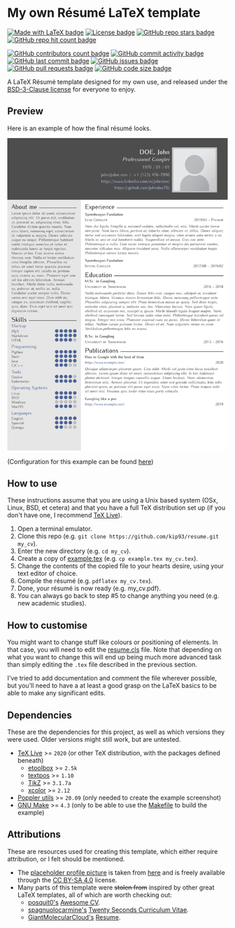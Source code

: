 # My own Résumé LaTeX template

[![Made with LaTeX badge](https://img.shields.io/badge/Made%20with-LaTeX-blue?style=flat-square)](https://github.com/kip93/resume/search?l=tex)
[![License badge](https://img.shields.io/github/license/kip93/resume?style=flat-square)](./LICENSE)
[![GitHub repo stars badge](https://img.shields.io/github/stars/kip93/resume?style=flat-square)](https://github.com/kip93/resume/stargazers)
[![GitHub repo hit count badge](http://hits.dwyl.com/kip93/resume.svg)](https://github.com/kip93/resume)

[![GitHub contributors count badge](https://img.shields.io/github/contributors/kip93/resume?style=flat-square)](https://github.com/kip93/resume/graphs/contributors)
[![GitHub commit activity badge](https://img.shields.io/github/commit-activity/m/kip93/resume?style=flat-square)](https://github.com/kip93/resume/graphs/commit-activity)
[![GitHub last commit badge](https://img.shields.io/github/last-commit/kip93/resume?style=flat-square)](https://github.com/kip93/resume/commits/main)
[![GitHub issues badge](https://img.shields.io/github/issues/kip93/resume?style=flat-square)](https://github.com/kip93/resume/issues)
[![GitHub pull requests badge](https://img.shields.io/github/issues-pr/kip93/resume?style=flat-square)](https://github.com/kip93/resume/pulls)
[![GitHub code size badge](https://img.shields.io/github/languages/code-size/kip93/resume?style=flat-square)](https://github.com/kip93/resume)

A LaTeX Résumé template designed for my own use, and released under the
[BSD-3-Clause license](./LICENSE) for everyone to enjoy.

## Preview

Here is an example of how the final résumé looks.

[![Résumé example](./example-1.png)](./example.pdf)

(Configuration for this example can be found [here](./example.tex))

## How to use

These instructions assume that you are using a Unix based system (OSx, Linux,
BSD, et cetera) and that you have a full TeX distribution set up (if you don't
have one, I recommend [TeX Live](http://tug.org/texlive/)).

1. Open a terminal emulator.
2. Clone this repo (e.g. `git clone https://github.com/kip93/resume.git my_cv`).
3. Enter the new directory (e.g. `cd my_cv`).
4. Create a copy of [example.tex](./example.tex)
   (e.g. `cp example.tex my_cv.tex`).
5. Change the contents of the copied file to your hearts desire, using your
   text editor of choice.
6. Compile the résumé (e.g. `pdflatex my_cv.tex`).
7. Done, your résumé is now ready (e.g. my_cv.pdf).
8. You can always go back to step #5 to change anything you need (e.g. new
   academic studies).

## How to customise

You might want to change stuff like colours or positioning of elements. In that
case, you will need to edit the [resume.cls](./resume.cls) file. Note that
depending on what you want to change this will end up being much more advanced
task than simply editing the `.tex` file described in the previous section.

I've tried to add documentation and comment the file wherever possible, but
you'll need to have a at least a good grasp on the LaTeX basics to be able to
make any significant edits.

## Dependencies

These are the dependencies for this project, as well as which versions they were
used. Older versions might still work, but are untested.

 * [TeX Live](https://www.tug.org/texlive/) >= `2020` (or other TeX distribution,
   with the packages defined beneath)
   * [etoolbox](https://ctan.org/pkg/etoolbox) >= `2.5k`
   * [textpos](https://ctan.org/pkg/textpos) >= `1.10`
   * [TikZ](https://www.ctan.org/pkg/tikz) >= `3.1.7a`
   * [xcolor](https://ctan.org/pkg/xcolor) >= `2.12`
 * [Poppler utils](https://poppler.freedesktop.org/) >= `20.09` (only needed to
   create the example screenshot)
 * [GNU Make](https://www.gnu.org/software/make/) >= `4.3` (only to be able to
   use the [Makefile](./Makefile) to build the example)

## Attributions

These are resources used for creating this template, which either require
attribution, or I felt should be mentioned.

 * The [placeholder profile picture](./example.png) is taken from
   [here](https://commons.wikimedia.org/wiki/File:Portrait_Placeholder.png) and
   is freely available through the
   [CC BY-SA 4.0](https://creativecommons.org/licenses/by-sa/4.0/deed.en)
   license.
 * Many parts of this template were ~~stolen from~~ inspired by other great
   LaTeX templates, all of which are worth checking out:
   * [posquit0's](https://github.com/posquit0)
     [Awesome CV](https://github.com/posquit0/Awesome-CV).
   * [spagnuolocarmine's](https://github.com/spagnuolocarmine)
     [Twenty Seconds Curriculum Vitae](https://github.com/spagnuolocarmine/TwentySecondsCurriculumVitae-LaTex).
   * [GiantMolecularCloud's](https://github.com/GiantMolecularCloud)
     [Resume](https://github.com/GiantMolecularCloud/my-resume).
